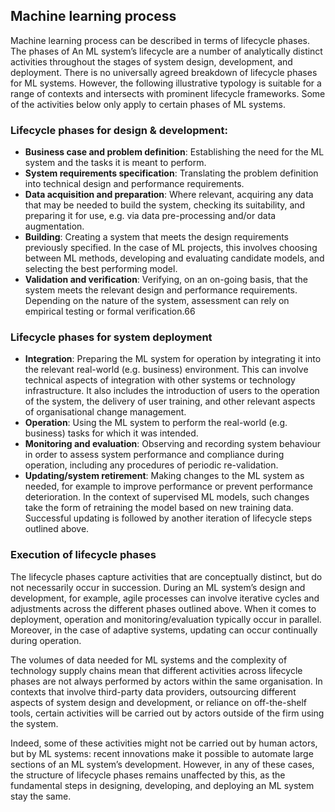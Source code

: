 ## Machine learning process

Machine learning process can be described in terms of lifecycle phases. The phases of An ML system’s lifecycle are a number of analytically distinct activities throughout the stages of system design, development, and deployment. There is no universally agreed breakdown of lifecycle phases for ML systems. However, the following illustrative typology is suitable for a range of contexts and intersects with prominent lifecycle frameworks. Some of the activities below only apply to certain phases of ML systems.

### Lifecycle phases for design & development:

- **Business case and problem definition**: Establishing the need for the ML system and the tasks it is meant to perform.
- **System requirements specification**: Translating the problem definition into technical design and performance requirements.
- **Data acquisition and preparation**: Where relevant, acquiring any data that may be needed to build the system, checking its suitability, and preparing it for use, e.g. via data pre-processing and/or data augmentation.
- **Building**: Creating a system that meets the design requirements previously specified. In the case of ML projects, this involves choosing between ML methods, developing and evaluating candidate models, and selecting the best performing model.
- **Validation and verification**: Verifying, on an on-going basis, that the system meets the relevant design and performance requirements. Depending on the nature of the system, assessment can rely on empirical testing or formal verification.66

### Lifecycle phases for system deployment

- **Integration**: Preparing the ML system for operation by integrating it into the relevant real-world (e.g. business) environment. This can involve technical aspects of integration with other systems or technology infrastructure. It also includes the introduction of users to the operation of the system, the delivery of user training, and other relevant aspects of organisational change management.
- **Operation**: Using the ML system to perform the real-world (e.g. business) tasks for which it was intended.
- **Monitoring and evaluation**: Observing and recording system behaviour in order to assess system performance and compliance during operation, including any procedures of periodic re-validation.
- **Updating/system retirement**: Making changes to the ML system as needed, for example to improve performance or prevent performance deterioration. In the context of supervised ML models, such changes take the form of retraining the model based on new training data. Successful updating is followed by another iteration of lifecycle steps outlined above.

### Execution of lifecycle phases

The lifecycle phases capture activities that are conceptually distinct, but do not necessarily occur in succession. During an ML system’s design and development, for example, agile processes can involve iterative cycles and adjustments across the different phases outlined above. When it comes to deployment, operation and monitoring/evaluation typically occur in parallel. Moreover, in the case of adaptive systems, updating can occur continually during operation.

The volumes of data needed for ML systems and the complexity of technology supply chains mean that different activities across lifecycle phases are not always performed by actors within the same organisation. In contexts that involve third-party data providers, outsourcing different aspects of system design and development, or reliance on off-the-shelf tools, certain activities will be carried out by actors outside of the firm using the system.

Indeed, some of these activities might not be carried out by human actors, but by ML systems: recent innovations make it possible to automate large sections of an ML system’s development. However, in any of these cases, the structure of lifecycle phases remains unaffected by this, as the fundamental steps in designing, developing, and deploying an ML system stay the same.
